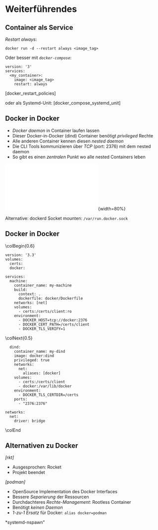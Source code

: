 Weiterführendes
===============


Container als Service
---------------------

*Restart always*:

~~~ {.bash}
docker run -d --restart always <image_tag>
~~~

Oder besser mit *`docker-compose`*:

~~~ {.yaml}
version: '3'
services:
  <my_container>:
    image: <image_tag>
    restart: always
~~~

[docker_restart_policies]

oder als Systemd-Unit: [docker_compose_systemd_unit]


Docker in Docker
----------------

* *Docker daemon* in Container laufen lassen
* Dieser Docker-in-Docker (dind) Container benötigt *privileged* Rechte
* Alle anderen Container kennen diesen *nested daemon*
* Die CLI Tools kommunizieren über *TCP* (port: 2376) mit dem nested daemon
* So gibt es einen *zentralen* Punkt wo alle nested Containers leben

![dind](images/dind.pdf){width=80%}

Alternative: dockerd Socket mounten: `/var/run.docker.sock`


Docker in Docker
----------------

\colBegin{0.6}

~~~ {.yaml}
version: '3.3'
volumes:
  certs:
  docker:

services:
  machine:
    container_name: my-machine
    build:
      context: .
      dockerfile: docker/Dockerfile
    networks: [net]
    volumes:
      - certs:/certs/client:ro
    environment:
      - DOCKER_HOST=tcp://docker:2376
      - DOCKER_CERT_PATH=/certs/client
      - DOCKER_TLS_VERIFY=1
~~~

\colNext{0.5}

~~~ {.yaml}
  dind:
    container_name: my-dind
    image: docker:dind
    privileged: true
    networks:
      net:
        aliases: [docker]
    volumes:
      - certs:/certs/client
      - docker:/var/lib/docker
    environment:
      - DOCKER_TLS_CERTDIR=/certs
    ports:
      - "2376:2376"

networks:
  net:
    driver: bridge
~~~

\colEnd


Alternativen zu Docker
----------------------

*[rkt]*

* Ausgesprochen: Rocket
* Projekt beendet

*[podman]*

* OpenSource Implementation des Docker Interfaces
* Bessere *Separierung* der Ressourcen
* Durchdachteres *Rechte-Management*: Rootless Container
* Benötigt *keinen Daemon*
* *1-zu-1 Ersatz* für Docker: `alias docker=podman`

*systemd-nspawn"


